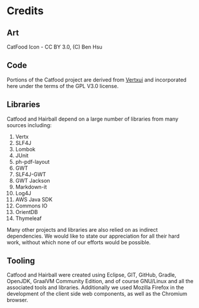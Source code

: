 # Credits

## Art

CatFood Icon - CC BY 3.0, (C) Ben Hsu

## Code

Portions of the Catfood project are derived from [Vertxui](https://github.com/nielsbaloe/vertxui)
and incorporated here under the terms of the GPL V3.0 license. 

## Libraries

Catfood and Hairball depend on a large number of libraries from many sources
including:

1. Vertx
1. SLF4J
1. Lombok
1. JUnit
1. ph-pdf-layout
1. GWT
1. SLF4J-GWT
1. GWT Jackson
1. Markdown-it
1. Log4J
1. AWS Java SDK
1. Commons IO
1. OrientDB
1. Thymeleaf

Many other projects and libraries are also relied on as indirect dependencies. We
would like to state our appreciation for all their hard work, without which none of
our efforts would be possible.

## Tooling

Catfood and Hairball were created using Eclipse, GIT, GitHub, Gradle, OpenJDK,
GraalVM Community Edition, and of course GNU/Linux and all the associated tools
and libraries. Additionally we used Mozilla Firefox in the development of the
client side web components, as well as the Chromium browser.
